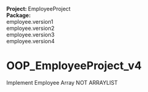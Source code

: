 <b>Project: </b> EmployeeProject <br />
<b>Package: <br />
</b> employee.version1 <br />
</b> employee.version2 <br />
</b> employee.version3 <br />
</b> employee.version4 <br />
# OOP_EmployeeProject_v4
Implement Employee Array NOT ARRAYLIST


